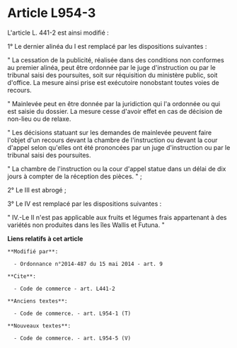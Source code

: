 # Article L954-3

L'article L. 441-2 est ainsi modifié : 

1° Le dernier alinéa du I est remplacé par les dispositions suivantes : 

" La cessation de la publicité, réalisée dans des conditions non conformes au premier alinéa, peut être ordonnée par le juge
d'instruction ou par le tribunal saisi des poursuites, soit sur réquisition du ministère public, soit d'office. La mesure
ainsi prise est exécutoire nonobstant toutes voies de recours. 

" Mainlevée peut en être donnée par la juridiction qui l'a ordonnée ou qui est saisie du dossier. La mesure cesse d'avoir
effet en cas de décision de non-lieu ou de relaxe. 

" Les décisions statuant sur les demandes de mainlevée peuvent faire l'objet d'un recours devant la chambre de l'instruction
ou devant la cour d'appel selon qu'elles ont été prononcées par un juge d'instruction ou par le tribunal saisi des
poursuites. 

" La chambre de l'instruction ou la cour d'appel statue dans un délai de dix jours à compter de la réception des pièces. " ; 

2° Le III est abrogé ; 

3° Le IV est remplacé par les dispositions suivantes : 

" IV.-Le II n'est pas applicable aux fruits et légumes frais appartenant à des variétés non produites dans les îles Wallis et
Futuna. "

**Liens relatifs à cet article**

	**Modifié par**:

	  - Ordonnance n°2014-487 du 15 mai 2014 - art. 9

	**Cite**:

	  - Code de commerce - art. L441-2

	**Anciens textes**:

	  - Code de commerce. - art. L954-1 (T)

	**Nouveaux textes**:

	  - Code de commerce. - art. L954-5 (V)

